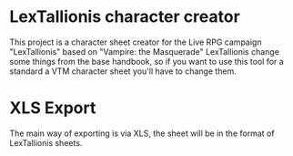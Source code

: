 # LexTallionis character creator
This project is a character sheet creator for the Live RPG campaign "LexTallionis" based on "Vampire: the Masquerade"
LexTallionis change some things from the base handbook, so if you want to use this tool for a standard a VTM character sheet you'll have to change them.


# XLS Export
The main way of exporting is via XLS, the sheet will be in the format of LexTallionis sheets.
